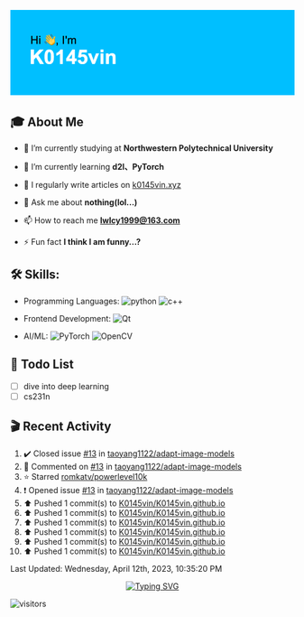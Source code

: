 ![](https://github.com/K0145vin/K0145vin/blob/main/header.png)

## :mortar_board: About Me

- 🔭 I’m currently studying at **Northwestern Polytechnical University**

- 🌱 I’m currently learning **d2l、PyTorch**

- 📝 I regularly write articles on [k0145vin.xyz](k0145vin.xyz)

- 💬 Ask me about **nothing(lol...)**

- 📫 How to reach me **lwlcy1999@163.com**

- ⚡ Fun fact **I think I am funny...?**

<h2 align="left"> 🛠 Skills:</h3>

- Programming Languages: ![python](https://img.shields.io/badge/-Python-333333?style=flat&logo=python&logoColor=3776AB) ![c++](https://img.shields.io/badge/-C++-333333?style=flat&logo=cplusplus&logoColor=00599C)
 
- Frontend Development: ![Qt](https://img.shields.io/badge/-Qt-333333?style=flat&logo=qt&logoColor=41CD52)

- AI/ML: ![PyTorch](https://img.shields.io/badge/-PyTorch-333333?style=flat&logo=pytorch&logoColor=EE4C2C) ![OpenCV](https://img.shields.io/badge/-OpenCV-333333?style=flat&logo=opencv&logoColor=5C3EE8)

## :calendar: Todo List

- [ ] dive into deep learning
- [ ] cs231n

## :clapper: Recent Activity

<!--RECENT_ACTIVITY:start-->
1. ✔️ Closed issue [#13](https://github.com/taoyang1122/adapt-image-models/issues/13) in [taoyang1122/adapt-image-models](https://github.com/taoyang1122/adapt-image-models)
2. 💬 Commented on [#13](https://github.com/taoyang1122/adapt-image-models/issues/13#issuecomment-1499887404) in [taoyang1122/adapt-image-models](https://github.com/taoyang1122/adapt-image-models)
3. ⭐ Starred [romkatv/powerlevel10k](https://github.com/romkatv/powerlevel10k)
4. ❗️ Opened issue [#13](https://github.com/taoyang1122/adapt-image-models/issues/13) in [taoyang1122/adapt-image-models](https://github.com/taoyang1122/adapt-image-models)
5. ⬆️ Pushed 1 commit(s) to [K0145vin/K0145vin.github.io](https://github.com/K0145vin/K0145vin.github.io)
6. ⬆️ Pushed 1 commit(s) to [K0145vin/K0145vin.github.io](https://github.com/K0145vin/K0145vin.github.io)
7. ⬆️ Pushed 1 commit(s) to [K0145vin/K0145vin.github.io](https://github.com/K0145vin/K0145vin.github.io)
8. ⬆️ Pushed 1 commit(s) to [K0145vin/K0145vin.github.io](https://github.com/K0145vin/K0145vin.github.io)
9. ⬆️ Pushed 1 commit(s) to [K0145vin/K0145vin.github.io](https://github.com/K0145vin/K0145vin.github.io)
10. ⬆️ Pushed 1 commit(s) to [K0145vin/K0145vin.github.io](https://github.com/K0145vin/K0145vin.github.io)
<!--RECENT_ACTIVITY:end-->

<!--RECENT_ACTIVITY:last_update-->
Last Updated: Wednesday, April 12th, 2023, 10:35:20 PM
<!--RECENT_ACTIVITY:last_update_end-->

<div align="center"><a href="https://git.io/typing-svg"><img src="https://readme-typing-svg.demolab.com?font=Courier+Prime&pause=1000&center=true&vCenter=true&width=270&lines=Think+twice%2C+code+once" alt="Typing SVG" /></a></div>

![visitors](https://visitor-badge.glitch.me/badge?page_id=K0145vin.K0145vin&left_color=black&right_color=blue)


<!--
**K0145vin/K0145vin** is a ✨ _special_ ✨ repository because its `README.md` (this file) appears on your GitHub profile.

Here are some ideas to get you started:

- 🔭 I’m currently working on ...
- 🌱 I’m currently learning ...
- 👯 I’m looking to collaborate on ...
- 🤔 I’m looking for help with ...
- 💬 Ask me about ...
- 📫 How to reach me: ...
- 😄 Pronouns: ...
- ⚡ Fun fact: ...
-->


